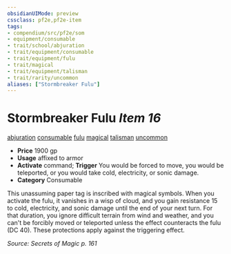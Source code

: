```yaml
---
obsidianUIMode: preview
cssclass: pf2e,pf2e-item
tags:
- compendium/src/pf2e/som
- equipment/consumable
- trait/school/abjuration
- trait/equipment/consumable
- trait/equipment/fulu
- trait/magical
- trait/equipment/talisman
- trait/rarity/uncommon
aliases: ["Stormbreaker Fulu"]
---
```

# Stormbreaker Fulu *Item 16*  
[abjuration](abjuration.md)  [consumable](consumable.md)  [fulu](fulu-som.md)  [magical](magical.md)  [talisman](talisman.md)  [uncommon](uncommon.md)  

- **Price** 1900 gp
- **Usage** affixed to armor
- **Activate** command; **Trigger** You would be forced to move, you would be teleported, or you would take cold, electricity, or sonic damage.
- **Category** Consumable

This unassuming paper tag is inscribed with magical symbols. When you activate the fulu, it vanishes in a wisp of cloud, and you gain resistance 15 to cold, electricity, and sonic damage until the end of your next turn. For that duration, you ignore difficult terrain from wind and weather, and you can't be forcibly moved or teleported unless the effect counteracts the fulu (DC 40). These protections apply against the triggering effect.

*Source: Secrets of Magic p. 161*